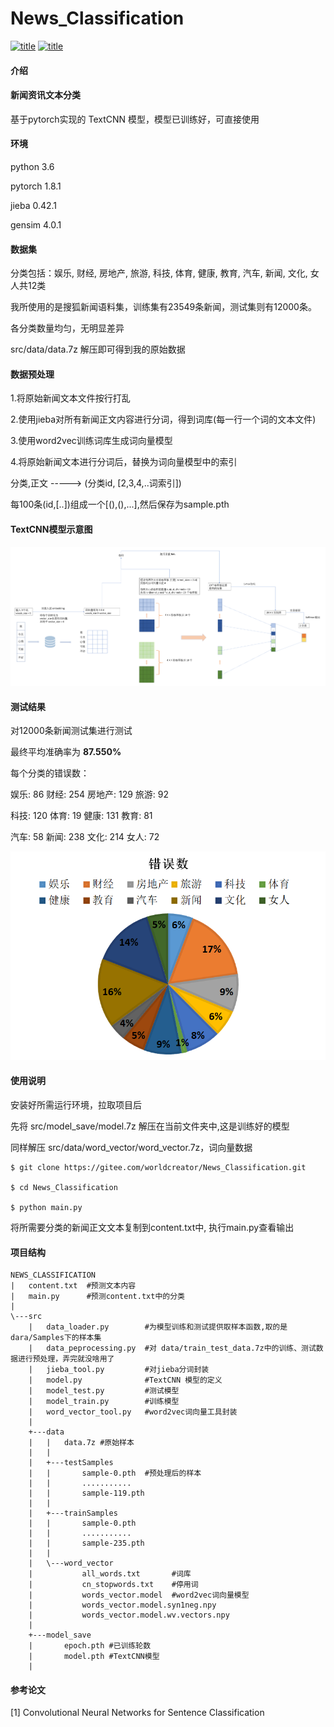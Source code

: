 # News_Classification

[![](https://img.shields.io/badge/pytorch-1.8.1GPU-orange "title")](https://pytorch.org/) [![](https://img.shields.io/badge/python-3.6-green "title")](https://www.python.org/)

#### 介绍
#### 新闻资讯文本分类

基于pytorch实现的 TextCNN 模型，模型已训练好，可直接使用



#### 环境

python 3.6

pytorch 1.8.1

jieba 0.42.1

gensim 4.0.1



#### 数据集

分类包括：娱乐, 财经, 房地产, 旅游, 科技, 体育, 健康, 教育, 汽车, 新闻, 文化, 女人共12类

我所使用的是搜狐新闻语料集，训练集有23549条新闻，测试集则有12000条。

各分类数量均匀，无明显差异

src/data/data.7z 解压即可得到我的原始数据



#### 数据预处理

1.将原始新闻文本文件按行打乱

2.使用jieba对所有新闻正文内容进行分词，得到词库(每一行一个词的文本文件)

3.使用word2vec训练词库生成词向量模型

4.将原始新闻文本进行分词后，替换为词向量模型中的索引

分类,正文 -----> (分类id, [2,3,4,..词索引])

每100条(id,[..])组成一个[(),(),...],然后保存为sample.pth


#### TextCNN模型示意图

<img src="./image_readme/TextCNN.png">



#### 测试结果

对12000条新闻测试集进行测试

最终平均准确率为 **87.550%**

每个分类的错误数：

娱乐: 86	  财经: 254	房地产: 129	旅游: 92

科技: 120    体育: 19      健康: 131        教育: 81

汽车: 58      新闻: 238    文化: 214        女人: 72



<img src="./image_readme/rs.png">





#### 使用说明

安装好所需运行环境，拉取项目后

先将 src/model_save/model.7z 解压在当前文件夹中,这是训练好的模型

同样解压 src/data/word_vector/word_vector.7z，词向量数据

```shell
$ git clone https://gitee.com/worldcreator/News_Classification.git

$ cd News_Classification

$ python main.py
```

将所需要分类的新闻正文文本复制到content.txt中, 执行main.py查看输出




#### 项目结构

```
NEWS_CLASSIFICATION
|   content.txt  #预测文本内容
|   main.py      #预测content.txt中的分类
|   
\---src
    |   data_loader.py        #为模型训练和测试提供取样本函数,取的是dara/Samples下的样本集
    |   data_peprocessing.py  #对 data/train_test_data.7z中的训练、测试数据进行预处理，弄完就没啥用了
    |   jieba_tool.py		  #对jieba分词封装
    |   model.py			  #TextCNN 模型的定义
    |   model_test.py		  #测试模型
    |   model_train.py		  #训练模型
    |   word_vector_tool.py   #word2vec词向量工具封装
    |   
    +---data
    |   |   data.7z #原始样本
    |   |   
    |   +---testSamples
    |   |       sample-0.pth  #预处理后的样本
	|	|		...........
    |   |       sample-119.pth
    |   |       
    |   +---trainSamples
	|   |       sample-0.pth
	|	|		...........
    |   |       sample-235.pth
    |   |       
    |   \---word_vector
    |           all_words.txt 		#词库
    |           cn_stopwords.txt 	#停用词
    |           words_vector.model	#word2vec词向量模型
    |           words_vector.model.syn1neg.npy
    |           words_vector.model.wv.vectors.npy
    |           
    +---model_save
    |       epoch.pth #已训练轮数
    |       model.pth #TextCNN模型
    |       
```



#### 参考论文

[1] Convolutional Neural Networks for Sentence Classification